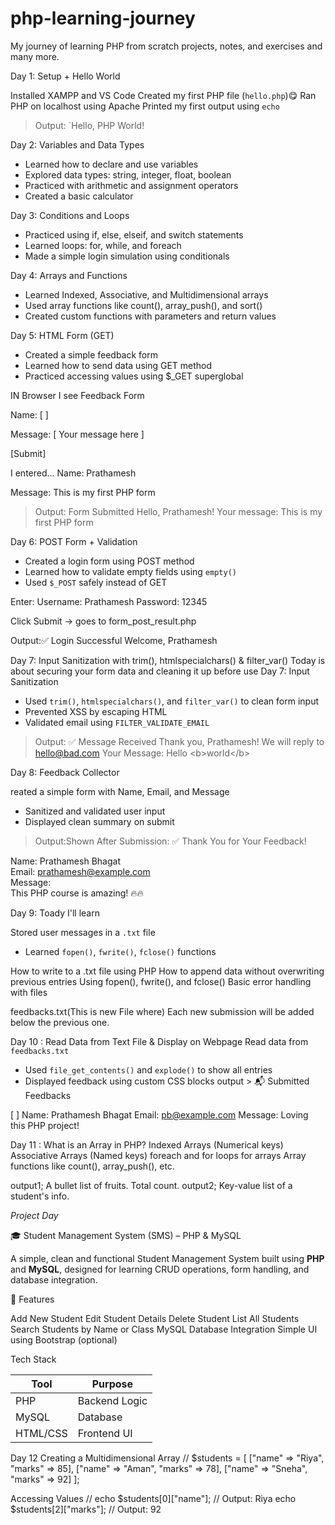 # php-learning-journey
My journey of learning PHP from scratch
projects, notes, and exercises and many more.


 Day 1: Setup + Hello World

 Installed XAMPP and VS Code
 Created my first PHP file (`hello.php`)😋
 Ran PHP on localhost using Apache
 Printed my first output using `echo`

> Output: `Hello, PHP World!

Day 2: Variables and Data Types

- Learned how to declare and use variables
- Explored data types: string, integer, float, boolean
- Practiced with arithmetic and assignment operators
- Created a basic calculator

Day 3: Conditions and Loops
- Practiced using if, else, elseif, and switch statements
- Learned loops: for, while, and foreach
- Made a simple login simulation using conditionals

Day 4: Arrays and Functions
- Learned Indexed, Associative, and Multidimensional arrays
- Used array functions like count(), array_push(), and sort()
- Created custom functions with parameters and return values

Day 5: HTML Form (GET)
- Created a simple feedback form
- Learned how to send data using GET method
- Practiced accessing values using $_GET superglobal

IN Browser I see 
Feedback Form 

Name:     [           ]

Message:  [ Your message here            ]

[Submit]

I entered...
Name: Prathamesh

Message: This is my first PHP form

> Output: Form Submitted
Hello, Prathamesh!
Your message: This is my first PHP form

Day 6: POST Form + Validation
- Created a login form using POST method
- Learned how to validate empty fields using `empty()`
- Used `$_POST` safely instead of GET

Enter:
Username: Prathamesh
Password: 12345

Click Submit → goes to form_post_result.php

Output:✅ Login Successful
Welcome, Prathamesh

Day 7: Input Sanitization with trim(), htmlspecialchars() & filter_var()
Today is about securing your form data and cleaning it up before use
Day 7: Input Sanitization
- Used `trim()`, `htmlspecialchars()`, and `filter_var()` to clean form input
- Prevented XSS by escaping HTML
- Validated email using `FILTER_VALIDATE_EMAIL`
> Output:
✅ Message Received
Thank you, Prathamesh!
We will reply to hello@bad.com
Your Message: Hello &lt;b&gt;world&lt;/b&gt;

Day 8: Feedback Collector

reated a simple form with Name, Email, and Message
- Sanitized and validated user input
- Displayed clean summary on submit
> Output:Shown After Submission:
✅ Thank You for Your Feedback!

Name: Prathamesh Bhagat  
Email: prathamesh@example.com  
Message:  
This PHP course is amazing! 🔥🔥

Day 9: Toady I'll learn

Stored user messages in a `.txt` file
- Learned `fopen()`, `fwrite()`, `fclose()` functions

How to write to a .txt file using PHP
How to append data without overwriting previous entries
Using fopen(), fwrite(), and fclose()
Basic error handling with files

feedbacks.txt(This is new File where)
Each new submission will be added below the previous one.

Day 10 : Read Data from Text File & Display on Webpage
Read data from `feedbacks.txt`
- Used `file_get_contents()` and `explode()` to show all entries
- Displayed feedback using custom CSS blocks
output > 📬 Submitted Feedbacks

[ ] Name: Prathamesh Bhagat
    Email: pb@example.com
    Message: Loving this PHP project!
    
Day 11 :
What is an Array in PHP?
Indexed Arrays (Numerical keys)
Associative Arrays (Named keys)
foreach and for loops for arrays
Array functions like count(), array_push(), etc.

output1; 
A bullet list of fruits.
Total count.
output2; 
Key-value list of a student's info.

*Project Day*

 🎓 Student Management System (SMS) – PHP & MySQL

A simple, clean and functional Student Management System built using **PHP** and **MySQL**, designed for learning CRUD operations, form handling, and database integration.



📌 Features

  Add New Student
  Edit Student Details
  Delete Student
  List All Students
  Search Students by Name or Class
  MySQL Database Integration
  Simple UI using Bootstrap (optional)


Tech Stack

| Tool         | Purpose                |
|--------------|------------------------|
| PHP          | Backend Logic          |
| MySQL        | Database               |
| HTML/CSS     | Frontend UI            |

Day 12
Creating a Multidimensional Array
//
$students = [
    ["name" => "Riya", "marks" => 85],
    ["name" => "Aman", "marks" => 78],
    ["name" => "Sneha", "marks" => 92]
];

 Accessing Values
//
echo $students[0]["name"];    // Output: Riya
echo $students[2]["marks"];   // Output: 92



